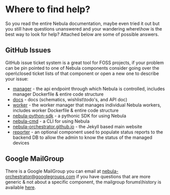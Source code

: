 # Where to find help?

So you read the entire Nebula documentation, maybe even tried it out but you still have questions unanswered and your wandering where\how is the best way to look for help? 
Attached below are some of possible answers.


## GitHub Issues

GitHub issue ticket system is a great tool for FOSS projects, if your problem can be pin pointed to one of Nebula components consider going over the open\closed ticket lists of that component or open a new one to describe your issue:

* [manager](https://github.com/nebula-orchestrator/worker/issues) - the api endpoint through which Nebula is controlled, includes manager Dockerfile & entire code structure
* [docs](https://github.com/nebula-orchestrator/docs/issues) - docs (schematics, wishlist\todo's, and API doc)
* [worker](https://github.com/nebula-orchestrator/manager/issues) - the worker manager that manages individual Nebula workers, includes worker Dockerfile & entire code structure
* [nebula-python-sdk](https://github.com/nebula-orchestrator/nebula-python-sdk/issues) - a pythonic SDK for using Nebula
* [nebula-cmd](https://github.com/nebula-orchestrator/nebula-cmd/issues) - a CLI for using Nebula
* [nebula-orchestrator.github.io](https://github.com/nebula-orchestrator/nebula-orchestrator.github.io/issues) - the Jekyll based main website
* [reporter](https://github.com/nebula-orchestrator/reporter/issues) - an optional component used to populate status reports to the backend DB to allow the admin to know the status of the managed devices


## Google MailGroup

There is a Google MailGroup you can email at [nebula-orchestrator@googlegroups.com](mailto:nebula-orchestrator@googlegroups.com) if you have questions that are more generic & not about a specific component, the mailgroup forums\history is available [here](https://groups.google.com/d/forum/nebula-orchestrator).

 
